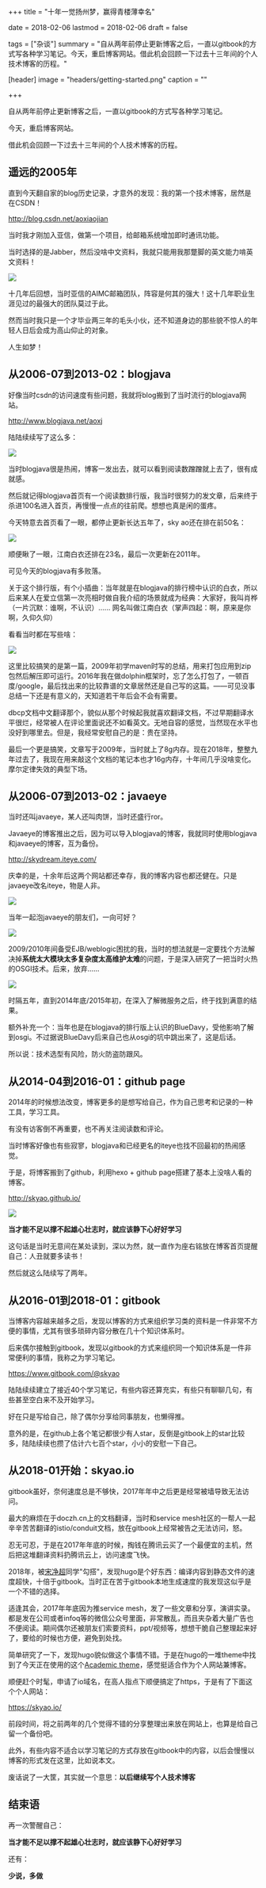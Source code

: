 +++
title = "十年一觉扬州梦，赢得青楼薄幸名"

date = 2018-02-06
lastmod = 2018-02-06
draft = false

tags = ["杂谈"]
summary = "自从两年前停止更新博客之后，一直以gitbook的方式写各种学习笔记。今天，重启博客网站。借此机会回顾一下过去十三年间的个人技术博客的历程。"

[header]
image = "headers/getting-started.png"
caption = ""

+++

自从两年前停止更新博客之后，一直以gitbook的方式写各种学习笔记。

今天，重启博客网站。

借此机会回顾一下过去十三年间的个人技术博客的历程。

## 遥远的2005年

直到今天翻自家的blog历史记录，才意外的发现：我的第一个技术博客，居然是在CSDN！

http://blog.csdn.net/aoxiaojian

当时我才刚加入亚信，做第一个项目，给邮箱系统增加即时通讯功能。

当时选择的是Jabber，然后没啥中文资料，我就只能用我那蹩脚的英文能力啃英文资料！

![](images/csdn.jpg)

十几年后回想，当时亚信的AIMC邮箱团队，阵容是何其的强大！这十几年职业生涯见过的最强大的团队莫过于此。

然而当时我只是一个才毕业两三年的毛头小伙，还不知道身边的那些貌不惊人的年轻人日后会成为高山仰止的对象。

人生如梦！

## 从2006-07到2013-02：blogjava

好像当时csdn的访问速度有些问题，我就将blog搬到了当时流行的blogjava网站。

http://www.blogjava.net/aoxj

陆陆续续写了这么多：

![](images/blogjava-3.jpg)

当时blogjava很是热闹，博客一发出去，就可以看到阅读数蹭蹭就上去了，很有成就感。

然后就记得blogjava首页有一个阅读数排行版，我当时很努力的发文章，后来终于杀进100名进入首页，再慢慢一点点的往前爬。想想也真是闲的蛋疼。

今天特意去首页看了一眼，都停止更新长达五年了，sky ao还在排在前50名：

![](images/blogjava.jpg)

顺便瞅了一眼，江南白衣还排在23名，最后一次更新在2011年。

可见今天的blogjava有多败落。

关于这个排行版，有个小插曲：当年就是在blogjava的排行榜中认识的白衣，所以后来某人在爱立信第一次亮相时做自我介绍的场景就成为经典：大家好，我叫肖桦（一片沉默：谁啊，不认识）...... 网名叫做江南白衣（掌声四起：啊，原来是你啊，久仰久仰）

看看当时都在写些啥：

![](images/blogjava-2.jpg)

这里比较搞笑的是第一篇，2009年初学maven时写的总结，用来打包应用到zip包然后解压即可运行。2016年我在做dolphin框架时，忘了怎么打包了，一顿百度/google，最后找出来的比较靠谱的文章居然还是自己写的这篇。——可见没事总结一下还是有意义的，天知道若干年后会不会有需要。

dbcp文档中文翻译那个，貌似从那个时候起我就喜欢翻译文档，不过早期翻译水平很烂，经常被人在评论里面说还不如看英文。无地自容的感觉，当然现在水平也没好到哪里去。但是，我经常安慰自己的是：贵在坚持。

最后一个更是搞笑，文章写于2009年，当时就上了8g内存。现在2018年，整整九年过去了，我现在用来敲这个文档的笔记本也才16g内存，十年间几乎没啥变化。摩尔定律失效的典型下场。

## 从2006-07到2013-02：javaeye

当时还叫javaeye，某人还叫肉饼，当时还盛行ror。

Javaeye的博客推出之后，因为可以导入blogjava的博客，我就同时使用blogjava和javaeye的博客，互为备份。

http://skydream.iteye.com/

庆幸的是，十余年后这两个网站都还幸存，我的博客内容也都还健在。只是javaeye改名iteye，物是人非。

![](images/javaeye.jpg)

当年一起泡javaeye的朋友们，一向可好？

![](images/javaeye-2.jpg)

2009/2010年间备受EJB/weblogic困扰的我，当时的想法就是一定要找个方法解决掉**系统太大模块太多复杂度太高维护太难**的问题，于是深入研究了一把当时火热的OSGI技术。后来，放弃......

![](images/javaeye-3.jpg)

时隔五年，直到2014年底/2015年初，在深入了解微服务之后，终于找到满意的结果。

额外补充一个：当年也是在blogjava的排行版上认识的BlueDavy，受他影响了解到osgi。不过据说BlueDavy后来自己也从osgi的坑中跳出来了，这是后话。

所以说：技术选型有风险，防火防盗防跟风。

## 从2014-04到2016-01：github page

2014年的时候想法改变，博客更多的是想写给自己，作为自己思考和记录的一种工具，学习工具。

有没有访客倒不再重要，也不再关注阅读数和评论。

当时博客好像也有些寂寥，blogjava和已经更名的iteye也找不回最初的热闹感觉。

于是，将博客搬到了github，利用hexo + github page搭建了基本上没啥人看的博客。

http://skyao.github.io/

![](images/github.jpg)

**当才能不足以撑不起雄心壮志时，就应该静下心好好学习**

这句话是当时无意间在某处读到，深以为然，就一直作为座右铭放在博客首页提醒自己：人丑就要多读书！

然后就这么陆续写了两年。

## 从2016-01到2018-01：gitbook

当博客内容越来越多之后，发现以博客的方式来组织学习类的资料是一件非常不方便的事情，尤其有很多琐碎内容分散在几十个知识体系时。

后来偶尔接触到gitbook，发现以gitbook的方式来组织同一个知识体系是一件非常便利的事情，我称之为学习笔记。

https://www.gitbook.com/@skyao

陆陆续续建立了接近40个学习笔记，有些内容还算充实，有些只有聊聊几句，有些甚至空白来不及开始学习。

好在只是写给自己，除了偶尔分享给同事朋友，也懒得推。

意外的是，在github上各个笔记都很少有人star，反倒是gitbook上的star比较多，陆陆续续也攒了估计六七百个star，小小的安慰一下自己。

## 从2018-01开始：skyao.io

gitbook虽好，奈何速度总是不够快，2017年年中之后更是经常被墙导致无法访问。

最大的麻烦在于doczh.cn上的文档翻译，当时和service mesh社区的一帮人一起辛辛苦苦翻译的istio/conduit文档，放在gitbook上经常被告之无法访问，怒。

忍无可忍，于是在2017年年底的时候，掏钱在腾讯云买了一个最便宜的主机，然后把这堆翻译资料扔腾讯云上，访问速度飞快。

2018年，被[宋净超](https://jimmysong.io/)同学"勾搭"，发现hugo是个好东西：编译内容到静态文件的速度超快，十倍于gitbook。当时正在苦于gitbook本地生成速度的我发现这似乎是一个不错的选择。

适逢其会，2017年年底因为推service mesh，发了一些文章和分享，演讲实录。都是发在公司或者infoq等的微信公众号里面，非常散乱，而且夹杂着大量广告也不便阅读。期间偶尔还被朋友们索要资料，ppt/视频等，想想干脆自己整理起来好了，要给的时候也方便，避免到处找。

简单研究了一下，发现hugo貌似做这个事情不错。于是在hugo的一堆theme中找到了今天正在使用的这个[Academic theme](https://sourcethemes.com/academic/)，感觉挺适合作为个人网站兼博客。

顺便赶个时髦，申请了io域名，在高人指点下顺便搞定了https，于是有了下面这个个人网站：

https://skyao.io/

前段时间，将之前两年的几个觉得不错的分享整理出来放在网站上，也算是给自己留一个备份吧。

此外，有些内容不适合以学习笔记的方式存放在gitbook中的内容，以后会慢慢以博客的形式发在这里，比如说本文。

废话说了一大筐，其实就一个意思：**以后继续写个人技术博客**

## 结束语

再一次警醒自己：

**当才能不足以撑不起雄心壮志时，就应该静下心好好学习**

还有：

**少说，多做**

